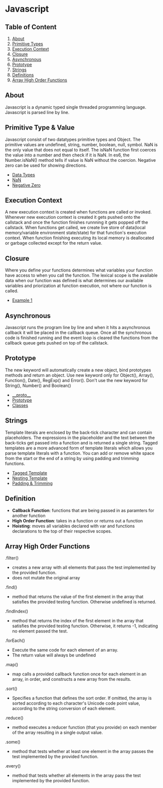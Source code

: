 # Javascript
## Table of Content
  1. [About](#about)
  1. [Primitive Types](#primitive-type-&-value)
  1. [Execution Context](#execution-context)
  1. [Closure](#closure)
  1. [Asynchronous](#asynchronous)
  1. [Prototype](#prototype)
  1. [Strings](#strings)
  1. [Definitions](#definition)
  1. [Array High Order Functions](#array-high-order-functions)

## About

Javascript is a dynamic typed single threaded programming language. Javascript is parsed line by line. 

## Primitive Type & Value

Javascript consist of two datatypes primitive types and Object. The primitive values are undefined, string, number, boolean, null, symbol. NaN is the only value that does not equal to itself. The isNaN function first coerces the value into a number and then check if it is NaN. In es6, the Number.isNaN() method tells if value is NaN without the coercion. Negative zero can be used for showing directions.

  - [Data Types](https://github.com/karyma101/handbook/blob/master/JAVASCRIPT/Dive_deeper/types.js)
  - [NaN](https://github.com/karyma101/handbook/blob/master/JAVASCRIPT/Dive_deeper/NaN.js)
  - [Negative Zero](https://github.com/karyma101/handbook/blob/master/JAVASCRIPT/Dive_deeper/negative_zero.js)

## Execution Context

A new execution context is created when functions are called or invoked. Whenever new execution context is created it gets pushed onto the callstack and once the function finishes runnning it gets popped off the callstack. When functions get called, we create live store of data(local memory/variable environment state/state) for that function's execution context. When function finishing executing its local memory is deallocated or garbage collected except for the return value.

## Closure

Where you define your functions determines what variables your function have access to when you call the function. The lexical scope is the available data when our function was defined is what determines our available variables and priorization at function execution, not where our function is called.

  - [Example 1](https://github.com/karyma101/handbook/blob/master/JAVASCRIPT/Examples/closure.js)

## Asynchronous

Javascript runs the program line by line and when it hits a asynchronous callback it will be placed in the callback queue. Once all the synchronous code is finished running and the event loop is cleared the functions from the callback queue gets pushed on top of the callstack.

## Prototype

The new keyword will automatically create a new object, bind prototypes methods and return an object. Use new keyword only for Object(), Array(), Function(), Date(), RegExp() and Error(). Don't use the new keyword for String(), Number() and Boolean()

  - [\_\_proto\_\_](https://github.com/karyma101/handbook/blob/master/JAVASCRIPT/Examples/__proto__.js)
  - [Prototype](https://github.com/karyma101/handbook/blob/master/JAVASCRIPT/Examples/prototype.js)
  - [Classes](https://github.com/karyma101/handbook/blob/master/JAVASCRIPT/Examples/classes.js)

## Strings

Template literals are enclosed by the back-tick character and can contain placeholders. The expressions in the placeholder and the text between the back-ticks get passed into a function and is returned a single string. Tagged templates are a more advanced form of template literals which allows you parse template literals with a function. You can add or remove white space from the start or the end of a string by using padding and trimming functions.

  - [Tagged Template](https://github.com/karyma101/handbook/blob/master/JAVASCRIPT/Examples/tagged_template.js)
  - [Nesting Template](https://github.com/karyma101/handbook/blob/master/JAVASCRIPT/Examples/tagged_template.js)
  - [Padding & Trimming](https://github.com/karyma101/handbook/blob/master/JAVASCRIPT/Examples/pad-trim.js)

## Definition

- **Callback Function**: functions that are being passed in as paramters for another function
- **High Order Function**: takes in a function or returns out a function
- **Hoisting**: moves all variables declared with var and functions declarations to the top of their respective scopes.

## Array High Order Functions

.filter()
  - creates a new array with all elements that pass the test implemented by the provided function.
  - does not mutate the original array

.find()
  - method that returns the value of the first element in the array that satisfies the provided testing function. Otherwise undefined is returned.

.findIndex()
  - method that returns the index of the first element in the array that satisfies the provided testing function. Otherwise, it returns -1, indicating no element passed the test.

.forEach()
  - Execute the same code for each element of an array.
  - The return value will always be undefined

.map()
  - map calls a provided callback function once for each element in an array, in order, and constructs a new array from the results.

.sort()
  - Specifies a function that defines the sort order. If omitted, the array is sorted according to each character's Unicode code point value, according to the string conversion of each element.

.reduce()
  - method executes a reducer function (that you provide) on each member of the array resulting in a single output value.

.some()
  - method that tests whether at least one element in the array passes the test implemented by the provided function. 

.every()
  - method that tests whether all elements in the array pass the test implemented by the provided function.